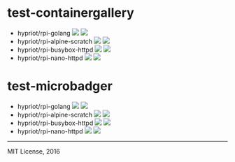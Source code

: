 # test-containergallery

- hypriot/rpi-golang
[![](https://badges.container.gallery/image/hypriot/rpi-golang.svg)](https://container.gallery "Get your cool 🐳 Badges at Container.Gallery")
[![](https://badges.container.gallery/version/hypriot/rpi-golang.svg)](https://container.gallery "Get your cool 🐳 Badges at Container.Gallery")
- hypriot/rpi-alpine-scratch
[![](https://badges.container.gallery/image/hypriot/rpi-alpine-scratch.svg)](https://container.gallery "Get your cool 🐳 Badges at Container.Gallery")
[![](https://badges.container.gallery/version/hypriot/rpi-alpine-scratch.svg)](https://container.gallery "Get your cool 🐳 Badges at Container.Gallery")
- hypriot/rpi-busybox-httpd
[![](https://badges.container.gallery/image/hypriot/rpi-busybox-httpd.svg)](https://container.gallery "Get your cool 🐳 Badges at Container.Gallery")
[![](https://badges.container.gallery/version/hypriot/rpi-busybox-httpd.svg)](https://container.gallery "Get your cool 🐳 Badges at Container.Gallery")
- hypriot/rpi-nano-httpd
[![](https://badges.container.gallery/image/hypriot/rpi-nano-httpd.svg)](https://container.gallery "Get your cool 🐳 Badges at Container.Gallery")
[![](https://badges.container.gallery/version/hypriot/rpi-nano-httpd.svg)](https://container.gallery "Get your cool 🐳 Badges at Container.Gallery")


# test-microbadger

- hypriot/rpi-golang
[![](https://images.microbadger.com/badges/image/hypriot/rpi-golang.svg)](https://microbadger.com/images/hypriot/rpi-golang "Get your own image badge on microbadger.com")
[![](https://images.microbadger.com/badges/version/hypriot/rpi-golang.svg)](https://microbadger.com/images/hypriot/rpi-golang "Get your own version badge on microbadger.com")
- hypriot/rpi-alpine-scratch
[![](https://images.microbadger.com/badges/image/hypriot/rpi-alpine-scratch.svg)](https://microbadger.com/images/hypriot/rpi-alpine-scratch "Get your own image badge on microbadger.com")
[![](https://images.microbadger.com/badges/version/hypriot/rpi-alpine-scratch.svg)](https://microbadger.com/images/hypriot/rpi-alpine-scratch "Get your own version badge on microbadger.com")
- hypriot/rpi-busybox-httpd
[![](https://images.microbadger.com/badges/image/hypriot/rpi-busybox-httpd.svg)](https://microbadger.com/images/hypriot/rpi-busybox-httpd "Get your own image badge on microbadger.com")
[![](https://images.microbadger.com/badges/version/hypriot/rpi-busybox-httpd.svg)](https://microbadger.com/images/hypriot/rpi-busybox-httpd "Get your own version badge on microbadger.com")
- hypriot/rpi-nano-httpd
[![](https://images.microbadger.com/badges/image/hypriot/rpi-nano-httpd.svg)](https://microbadger.com/images/hypriot/rpi-nano-httpd "Get your own image badge on microbadger.com")
[![](https://images.microbadger.com/badges/version/hypriot/rpi-nano-httpd.svg)](https://microbadger.com/images/hypriot/rpi-nano-httpd "Get your own version badge on microbadger.com")

---
MIT License, 2016
